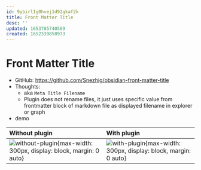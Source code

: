 ```yaml
---
id: 9ybirl1g0hvej1d92gkaf2k
title: Front Matter Title
desc: ''
updated: 1653785740569
created: 1652339858973
---
```

# Front Matter Title

- GitHub: https://github.com/Snezhig/obsidian-front-matter-title
- Thoughts:
    - aka `Meta Title Filename`
    - Plugin does not rename files, it just uses specific value from frontmatter block of markdown file as displayed filename in explorer or graph
- demo

| Without plugin | With plugin |
|:-- |:-- |
| ![without-plugin](https://github.com/Snezhig/obsidian-front-matter-title/raw/master/github/images/Common%20Folder.png){max-width: 300px, display: block, margin: 0 auto} | ![with-plugin](https://github.com/Snezhig/obsidian-front-matter-title/raw/master/github/images/Structure%20with%20plugin.png){max-width: 300px, display: block, margin: 0 auto} |
